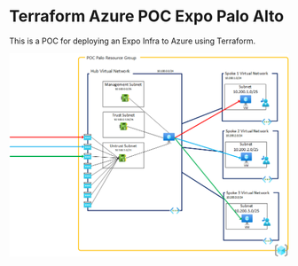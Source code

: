 # Terraform Azure POC Expo Palo Alto

This is a POC for deploying an Expo Infra to Azure using Terraform.

![design](images/image-1.png)